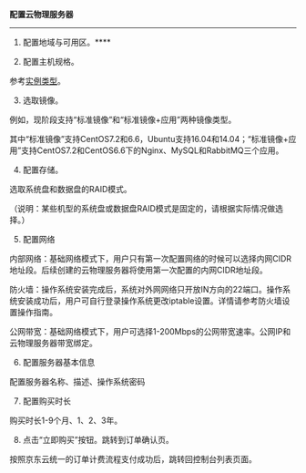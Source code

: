 **配置云物理服务器**

****

1. 配置地域与可用区。****

2. 配置主机规格。

参考[实例类型](https://www.jdcloud.com/help/detail/3424/isCatalog/1)。

3. 选取镜像。

例如，现阶段支持“标准镜像”和“标准镜像+应用”两种镜像类型。

其中“标准镜像”支持CentOS7.2和6.6，Ubuntu支持16.04和14.04；“标准镜像+应用”支持CentOS7.2和CentOS6.6下的Nginx、MySQL和RabbitMQ三个应用。

4. 配置存储。

选取系统盘和数据盘的RAID模式。

（说明：某些机型的系统盘或数据盘RAID模式是固定的，请根据实际情况做选择。）

5. 配置网络

内部网络：基础网络模式下，用户只有第一次配置网络的时候可以选择内网CIDR地址段。后续创建的云物理服务器将使用第一次配置的内网CIDR地址段。

防火墙：操作系统安装完成后，系统对外网网络只开放IN方向的22端口。操作系统安装成功后，用户可自行登录操作系统更改iptable设置。详情请参考防火墙设置操作指南。

公网带宽：基础网络模式下，用户可选择1-200Mbps的公网带宽速率。公网IP和云物理服务器带宽绑定。

6. 配置服务器基本信息

配置服务器名称、描述、操作系统密码

7. 配置购买时长

购买时长1-9个月、1、2、3年。

8. 点击“立即购买”按钮。跳转到订单确认页。

按照京东云统一的订单计费流程支付成功后，跳转回控制台列表页面。